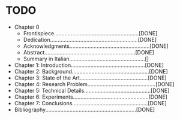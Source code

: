 # TODO

* Chapter 0
    * Frontispiece........................................................[DONE]
    * Dedication..........................................................[DONE]
    * Acknowledgments.....................................................[DONE]
    * Abstract............................................................[DONE]
    * Summary in Italian..................................................[]
* Chapter 1: Introduction.................................................[DONE]
* Chapter 2: Background...................................................[DONE]
* Chapter 3: State of the Art.............................................[DONE]
* Chapter 4: Research Problem.............................................[DONE]
* Chapter 5: Technical Details............................................[DONE]
* Chapter 6: Experiments..................................................[DONE]
* Chapter 7: Conclusions..................................................[DONE]
* Bibliography............................................................[DONE]
